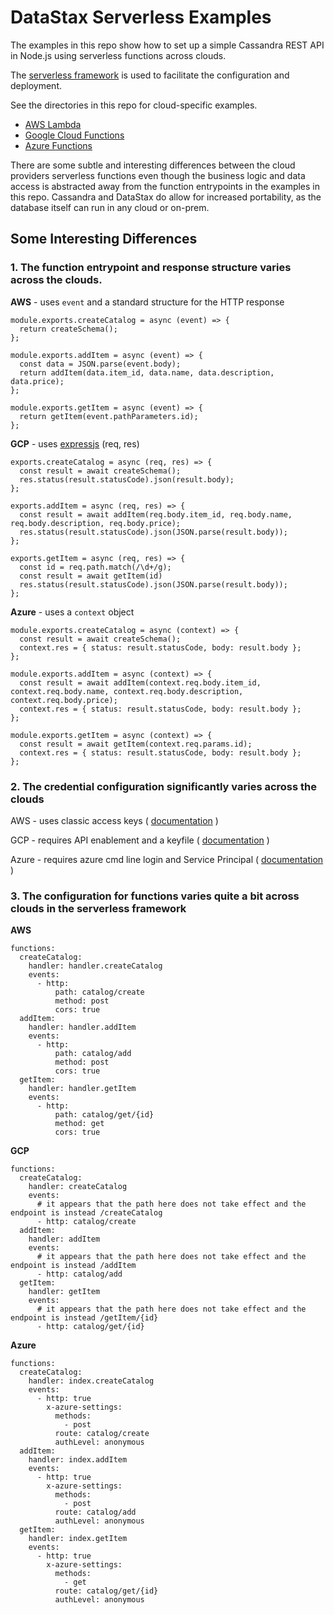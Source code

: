 # DataStax Serverless Examples

The examples in this repo show how to set up a simple Cassandra REST API in Node.js using serverless functions across clouds.

The [serverless framework](https://serverless.com) is used to facilitate the configuration and deployment.

See the directories in this repo for cloud-specific examples.
- [AWS Lambda](aws)
- [Google Cloud Functions](gcp)
- [Azure Functions](azure)

There are some subtle and interesting differences between the cloud providers serverless functions even though the 
business logic and data access is abstracted away from the function entrypoints in the examples in this repo.
Cassandra and DataStax do allow for increased portability, as the database itself can run in any cloud or on-prem.

## Some Interesting Differences

### 1. The function entrypoint and response structure varies across the clouds.
**AWS** - uses `event` and a standard structure for the HTTP response
```
module.exports.createCatalog = async (event) => {
  return createSchema();
};

module.exports.addItem = async (event) => {
  const data = JSON.parse(event.body);
  return addItem(data.item_id, data.name, data.description, data.price);
};

module.exports.getItem = async (event) => {
  return getItem(event.pathParameters.id);
};
```
**GCP** - uses [expressjs](https://expressjs.com/en/api.html) (req, res)
```
exports.createCatalog = async (req, res) => {
  const result = await createSchema();
  res.status(result.statusCode).json(result.body);
};

exports.addItem = async (req, res) => {
  const result = await addItem(req.body.item_id, req.body.name, req.body.description, req.body.price);
  res.status(result.statusCode).json(JSON.parse(result.body));
};

exports.getItem = async (req, res) => {
  const id = req.path.match(/\d+/g);
  const result = await getItem(id)
  res.status(result.statusCode).json(JSON.parse(result.body));
};
```
**Azure** - uses a `context` object
```
module.exports.createCatalog = async (context) => {
  const result = await createSchema();
  context.res = { status: result.statusCode, body: result.body };
};

module.exports.addItem = async (context) => {
  const result = await addItem(context.req.body.item_id, context.req.body.name, context.req.body.description, context.req.body.price);
  context.res = { status: result.statusCode, body: result.body };
};

module.exports.getItem = async (context) => {
  const result = await getItem(context.req.params.id);
  context.res = { status: result.statusCode, body: result.body };
};
```

### 2. The credential configuration significantly varies across the clouds
AWS - uses classic access keys ( [documentation](https://serverless.com/framework/docs/providers/aws/guide/credentials/) )

GCP - requires API enablement and a keyfile ( [documentation](https://serverless.com/framework/docs/providers/google/guide/credentials/) )

Azure - requires azure cmd line login and Service Principal ( [documentation](https://github.com/serverless/serverless-azure-functions#advanced-authentication) )

### 3. The configuration for functions varies quite a bit across clouds in the serverless framework
**AWS**
```
functions:
  createCatalog:
    handler: handler.createCatalog 
    events: 
      - http:
          path: catalog/create
          method: post
          cors: true
  addItem:
    handler: handler.addItem
    events: 
      - http:
          path: catalog/add
          method: post
          cors: true
  getItem:
    handler: handler.getItem
    events: 
      - http:
          path: catalog/get/{id}
          method: get
          cors: true
```
**GCP**
```
functions:
  createCatalog:
    handler: createCatalog 
    events: 
      # it appears that the path here does not take effect and the endpoint is instead /createCatalog
      - http: catalog/create
  addItem:
    handler: addItem
    events: 
      # it appears that the path here does not take effect and the endpoint is instead /addItem
      - http: catalog/add
  getItem:
    handler: getItem
    events: 
      # it appears that the path here does not take effect and the endpoint is instead /getItem/{id}
      - http: catalog/get/{id}
```
**Azure**
```
functions:
  createCatalog:
    handler: index.createCatalog 
    events: 
      - http: true
        x-azure-settings:
          methods:
            - post
          route: catalog/create
          authLevel: anonymous
  addItem:
    handler: index.addItem
    events: 
      - http: true
        x-azure-settings:
          methods:
            - post
          route: catalog/add
          authLevel: anonymous
  getItem:
    handler: index.getItem
    events: 
      - http: true
        x-azure-settings:
          methods:
            - get
          route: catalog/get/{id}
          authLevel: anonymous
```
